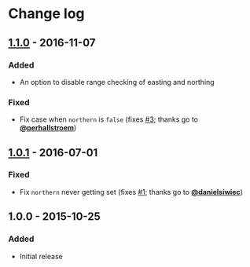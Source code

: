 # Change log

## [1.1.0] - 2016-11-07
### Added
- An option to disable range checking of easting and northing

### Fixed
- Fix case when `northern` is `false` (fixes [#3]; thanks go to **[@perhallstroem]**)

## [1.0.1] - 2016-07-01
### Fixed
- Fix `northern` never getting set (fixes [#1]; thanks go to **[@danielsiwiec]**)

## 1.0.0 - 2015-10-25
### Added
- Initial release

[1.1.0]: https://github.com/TimothyGu/utm/compare/v1.0.1...v1.1.0
[1.0.1]: https://github.com/TimothyGu/utm/compare/v1.0.0...v1.0.1
[#3]: https://github.com/TimothyGu/utm/issues/3
[#1]: https://github.com/TimothyGu/utm/issues/1
[@danielsiwiec]: https://github.com/danielsiwiec
[@perhallstroem]: https://github.com/perhallstroem
